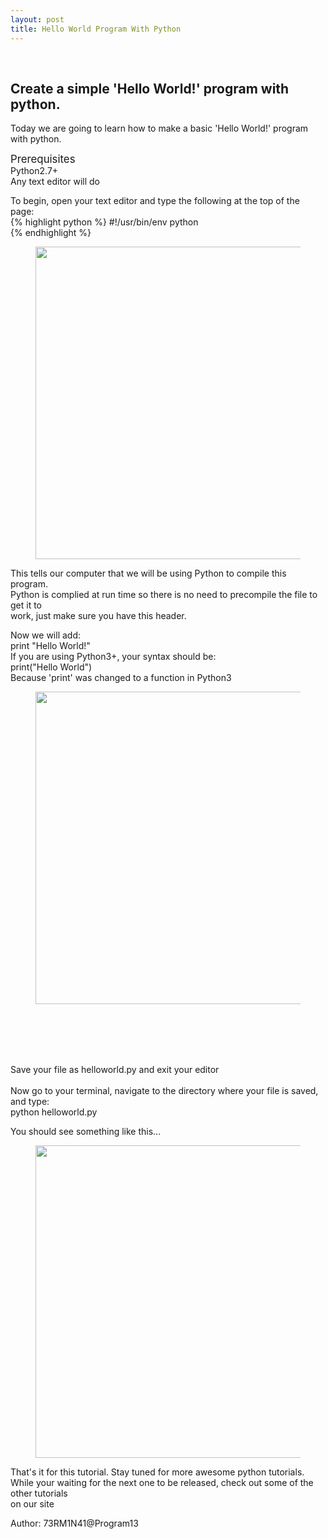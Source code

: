 ```yaml
---
layout: post
title: Hello World Program With Python
---
```

<br/>
<h2>Create a simple 'Hello World!' program with python.</h2>
<p>Today we are going to learn how to make a basic 'Hello World!' program with python.</p>
<p align="left"><big>Prerequisites</big><br />
Python2.7+<br />
Any text editor will do</p>
<p>To begin, open your text editor and type the following at the top of the page:<br />
{% highlight python %}
#!/usr/bin/env python<br />
{% endhighlight %}
</p>
<figure>
<a href="http://programthirteen.com/images/helloheader.png">
        <img src="http://programthirteen.com/images/helloheader.png" alt="" height="500px" width="750px"/>
    </a>
</figure>
<p>This tells our computer that we will be using Python to compile this program.<br />
Python is complied at run time so there is no need to precompile the file to get it to<br />
work, just make sure you have this header.</p>
<p>Now we will add:<br />
print "Hello World!"<br />
If you are using Python3+, your syntax should be:<br />
print("Hello World")<br />
Because 'print' was changed to a function in Python3</p>
<figure>
<a href="http://programthirteen.com/images/printhello.png">
        <img src="http://programthirteen.com/images/printhello.png" alt="" height="500px" width="750px"/>
    </a>
</figure>
<br/>
<br/>
<br/>
<br/>
<p>Save your file as helloworld.py and exit your editor<br />
<br />Now go to your terminal, navigate to the directory where your file is saved, and type:<br />
python helloworld.py</p>
<p>You should see something like this...<p>
<figure>
<a href="http://programthirteen.com/images/helloworld.png">
        <img src="http://programthirteen.com/images/helloworld.png" alt="" height="500px" width="750px"/>
    </a>
</figure>
<p>That's it for this tutorial. Stay tuned for more awesome python tutorials.<br />
While your waiting for the next one to be released, check out some of the other tutorials<br />
on our site</p>
<p align="left">Author: 73RM1N41@Program13</p>
